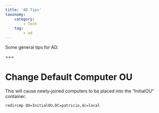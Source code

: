 ```yaml
---
title: 'AD Tips'
taxonomy:
    category:
        - Tech
    tag:
        - ad
---
```


Some general tips for AD.

===
# Change Default Computer OU

This will cause newly-joined computers to be placed into the “InitialOU” container.

    redircmp OU=InitialOU,DC=patricio,dc=local
